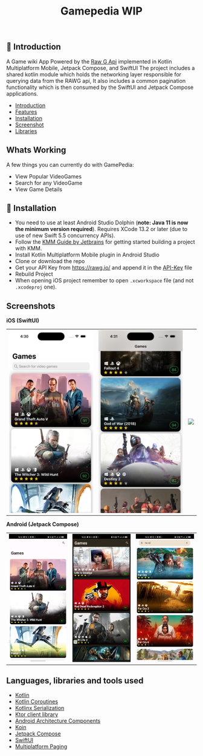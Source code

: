 <h1 align="center"> Gamepedia WIP</h1> <br>

## <a name="introduction"></a> 🤖 Introduction


A Game wiki App Powered by the [Raw G Api](https://rawg.io/)  implemented in  Kotlin Multiplatform Mobile, Jetpack Compose, and SwiftUI
The project includes a shared kotlin module which holds the networking layer responsible for querying data from the RAWG api, It also includes a common pagination functionality which is then consumed by the SwiftUI and Jetpack Compose applications.

- [Introduction](#introduction)
- [Features](#features)
- [Installation](#installation)
- [Screenshot](#screenshots)
- [Libraries](#tools)
## <a name="features"></a> Whats Working

A few things you can currently do with GamePedia:
* View Popular VideoGames
* Search for any VideoGame
* View Game Details 


## <a name="installation"></a> 🚗 Installation
- You need to use at least Android Studio Dolphin (**note: Java 11 is now the minimum version required**). Requires XCode 13.2 or later (due to use of new Swift 5.5 concurrency APIs).
- Follow the [KMM Guide by Jetbrains](https://kotlinlang.org/docs/kmm-overview.html) for getting started building a project with KMM.
- Install Kotlin Multiplatform Mobile plugin in Android Studio
- Clone or download the repo
- Get your API Key from https://rawg.io/ and append it in the [API-Key](https://github.com/ndiritumichael/GamePedia-KMM/blob/ktor-setup/shared/src/commonMain/kotlin/com/devmike/gamepedia/Utils/Apikey.kt) file 
- Rebuild Project
- When opening iOS project remember to open `.xcworkspace` file (and not `.xcodeproj` one). 

## <a name="screenshots"></a> Screenshots

**iOS (SwiftUI)**
<table>
  <tr>
    <td><img src="art/homeioslight.png"></td>
    <td><img src="art/scrolledioslight.png"></td>
    <td><img src="art/searchioslight.png"></td>
  </tr>
</table>

**Android (Jetpack Compose)**
<table>
  <tr>
    <td><img src="art/homeandroidlight.jpeg"></td>
    <td><img src="art/scrolledandroiddark.jpeg"></td>
    <td><img src="art/searchandroidlight.jpeg"></td>
  </tr>
</table>



## <a name ="tools"></a> Languages, libraries and tools used
* [Kotlin](https://kotlinlang.org/)
* [Kotlin Coroutines](https://kotlinlang.org/docs/reference/coroutines-overview.html)
* [Kotlinx Serialization](https://github.com/Kotlin/kotlinx.serialization)
* [Ktor client library](https://github.com/ktorio/ktor)
* [Android Architecture Components](https://developer.android.com/topic/libraries/architecture/index.html)
* [Koin](https://github.com/InsertKoinIO/koin)
* [Jetpack Compose](https://developer.android.com/jetpack/compose)
* [SwiftUI](https://developer.apple.com/documentation/swiftui)
* [Multiplatform Paging](https://github.com/kuuuurt/multiplatform-paging)
